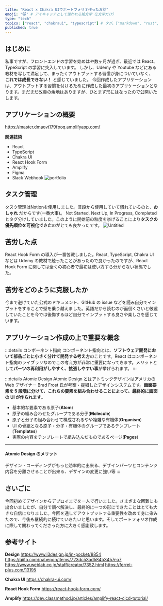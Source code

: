 ```yaml
---
title: "React x Chakra UIでポートフォリオ作ったお話"
emoji: "😸" # アイキャッチとして使われる絵文字（1文字だけ）
type: "tech"
topics: ["react", "chakraui", "typescript"] # タグ。["markdown", "rust", "aws"]のように指定する
published: true
---
```


## はじめに

私事ですが、フロントエンドの学習を始めはや数ヶ月が過ぎ、最近では React、TypeScript の学習に突入しています。
しかし、Udemy や Youtube などにある教材を写して満足して、まったくアウトプットする習慣が身についていなく、 **これでは成長できない！** と感じていました。
今回作成したアプリケーションは、アウトプットする習慣を付けるために作成した最初のアプリケーションとなります。まだまだ改善の余地はありますが、ひとまず形にはなったので公開いたします。

## アプリケーションの概要

https://master.dmaovt179fpoq.amplifyapp.com/

**関連技術**

- React
- TypeScript
- Chakra UI
- React Hook Form
- Amplify
- Figma
- Slack Webhook
  ![portfolio](https://user-images.githubusercontent.com/68511759/122046136-7d805a00-ce19-11eb-8244-c70ab49c0d51.png)

## タスク管理
タスク管理はNotionを使用しました。普段から使用していて慣れているのと、**おしゃれ** だからです(一番大事)。
Not Started, Next Up, In Progress, Completedとタグ分けしていました。このように開始前の粒度を挙げることにより**タスクの優先順位を可視化できた**のがとても良かったです。
![Untitled](https://user-images.githubusercontent.com/68511759/122193744-b7139c80-cecf-11eb-86cc-36559e2c9322.png)

## 苦労した点

React Hook Form の導入が一番苦戦しました。React, TypeScript, Chakra UI などは Udemy の教材で触ったことがあったので良かったのですが、React Hook Form に関しては全くの初心者で最初は使い方すら分からない状態でした。

## 苦労をどのように克服したか

今まで避けていた公式のドキュメント、GitHub の issue などを読み自分でインプットをすることで壁を乗り越えました。英語だから読むのが面倒くさいと敬遠していたことを今では後悔するほど自分でインプットする良さや楽しさを感じています。

## アプリケーション作成の上で重要な概念

:::details コンポーネント指向
コンポーネント指向とは、**ソフトウェア開発において部品ごとに小さく分けて開発する考え方**のことです。React はコンポーネント指向のライブラリなのでこの考え方が非常に重要になってきます。メリットとして**パーツの再利用がしやすく、拡張しやすい事**が挙げられます。
:::

:::details Atomic Design
Atomic Design とはアトミックデザインはアメリカの Web デザイナー Brad Frost 氏が考案・提唱したデザインシステムです。**画面要素を 5 段階に分けて、これらの要素を組み合わせることによって、最終的に画面の UI が作られます**。

- 基本的な要素である原子(**Atom**)
- 原子の組み合わせたグループである分子(**Molecule**)
- 原子と分子の組み合わせて構成されるやや複雑な有機体(**Organism**)
- UI の骨組となる原子・分子・有機体のグループであるテンプレート(**Templates**)
- 実際の内容をテンプレートで組み込んだものであるページ(**Pages**)

---

#### Atomic Design のメリット

デザイン・コーディングがもっと効率的に出来る、デザインパーツとコンテンツ内容を分離させることが出来る、デザインの変更に強い等
:::

## さいごに
今回初めてデザインからデプロイまでを一人で行いました。さまざまな困難にも出会いましたが、自分で調べ解決し、最終的に一つの形にできたことはとても大きな自信になりました。今回を通してアウトプットする重要性を改めて身に染みたので、今後も継続的に続けていきたいと思います。そしてポートフォリオ作成に際して関わってくださった方に大きく感謝致します。

## 参考サイト

**Design**
https://www.i3design.jp/in-pocket/8854
https://qiita.com/nabepon/items/723dc53ad584b3457ea7
https://www.weblab.co.jp/staff/creator/7352.html
https://ferret-plus.com/13195

**Chakra UI**
https://chakra-ui.com/

**React Hook Form**
https://react-hook-form.com/

**Amplify**
https://dev.classmethod.jp/articles/amplify-react-cicd-tutorial/

